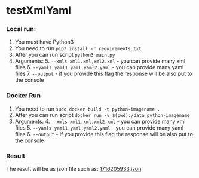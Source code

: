 # testXmlYaml

### Local run:

1. You must have Python3
2. You need to run ```pip3 install -r requirements.txt```
3. After you can run script ```python3 main.py```
4. Arguments:
   5. ```--xmls xml1.xml,xml2.xml``` - you can provide many xml files
   6. ```--yamls yaml1.yaml,yaml2.yaml``` - you can provide many yaml files
   7. ```--output``` - if you provide this flag the response will be also put to the console


### Docker Run

1. You need to run ```sudo docker build -t python-imagename .```
2. After you can run script ```docker run -v $(pwd):/data python-imagename```
3. Arguments:
   4. ```--xmls xml1.xml,xml2.xml``` - you can provide many xml files
   5. ```--yamls yaml1.yaml,yaml2.yaml``` - you can provide many yaml files
   6. ```--output``` - if you provide this flag the response will be also put to the console


### Result
The result will be as json file such as: [1716205933.json](1716205933.json)